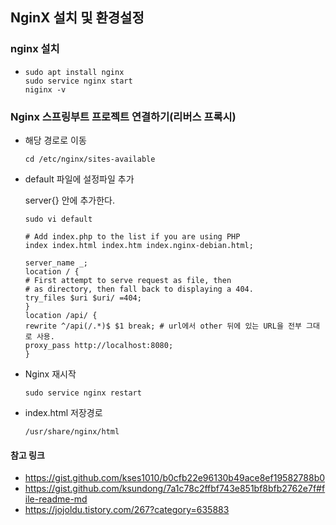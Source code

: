 ## NginX 설치 및 환경설정

### nginx 설치

- ```
  sudo apt install nginx
  sudo service nginx start
  niginx -v
  ```

### Nginx 스프링부트 프로젝트 연결하기(리버스 프록시)

- 해당 경로로 이동

  ```
  cd /etc/nginx/sites-available
  ```

- default 파일에 설정파일 추가

  server{} 안에 추가한다.

  ```
  sudo vi default
  ```

  ```
  # Add index.php to the list if you are using PHP
  index index.html index.htm index.nginx-debian.html;
  
  server_name _;
  location / {
  # First attempt to serve request as file, then
  # as directory, then fall back to displaying a 404.
  try_files $uri $uri/ =404;
  }
  location /api/ {
  rewrite ^/api(/.*)$ $1 break; # url에서 other 뒤에 있는 URL을 전부 그대로 사용.
  proxy_pass http://localhost:8080;
  }
  ```

- Nginx 재시작

  ```
  sudo service nginx restart
  ```

- index.html 저장경로

  ```
  /usr/share/nginx/html
  ```

#### 참고 링크

- https://gist.github.com/kses1010/b0cfb22e96130b49ace8ef19582788b0
- https://gist.github.com/ksundong/7a1c78c2ffbf743e851bf8bfb2762e7f#file-readme-md
- https://jojoldu.tistory.com/267?category=635883
